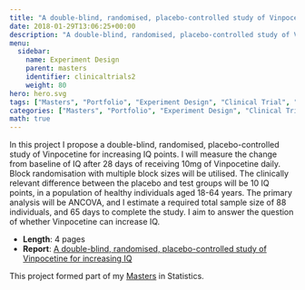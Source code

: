```yaml
---
title: "A double-blind, randomised, placebo-controlled study of Vinpocetine for increasing IQ"
date: 2018-01-29T13:06:25+00:00
description: "A double-blind, randomised, placebo-controlled study of Vinpocetine for increasing IQ"
menu:
  sidebar:
    name: Experiment Design
    parent: masters
    identifier: clinicaltrials2
    weight: 80
hero: hero.svg
tags: ["Masters", "Portfolio", "Experiment Design", "Clinical Trial", "Regression"]
categories: ["Masters", "Portfolio", "Experiment Design", "Clinical Trial", "Regression"]
math: true
---
```


In this project I propose a double-blind, randomised, placebo-controlled study of Vinpocetine for increasing IQ points. I will measure the change from
baseline of IQ after 28 days of receiving 10mg of Vinpocetine daily. Block randomisation with multiple block sizes will be utilised. The clinically relevant difference between the placebo and test groups will be 10 IQ points, in a population of healthy individuals aged 18-64 years. The primary analysis will be ANCOVA, and I estimate a required total sample size of 88 individuals, and 65 days to complete the study. I aim to answer the question of whether Vinpocetine can increase IQ.

- **Length**: 4 pages
- **Report**: [A double-blind, randomised, placebo-controlled study of Vinpocetine for increasing IQ](/files/Masters/A%20double-blind%20randomised%20placebo-controlled%20study%20of%20Vinpocetine%20for%20increasing%20IQ.pdf)

This project formed part of my [Masters](/posts/projects/masters/) in Statistics.